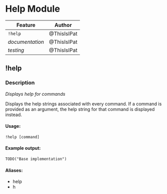 # Help Module

| Feature         | Author          |
| --------------- |:---------------:|
| `!help`         | @ThisIsIPat     |
| _documentation_ | @ThisIsIPat     |
| _testing_       | @ThisIsIPat     |

## !help

### Description
_Displays help for commands_

Displays the help strings associated with every command.
If a command is provided as an argument, the help string for that command is displayed instead.

#### Usage:
```
!help [command]
```

#### Example output:
```
TODO("Base implementation")
```

#### Aliases:
* help
* h
